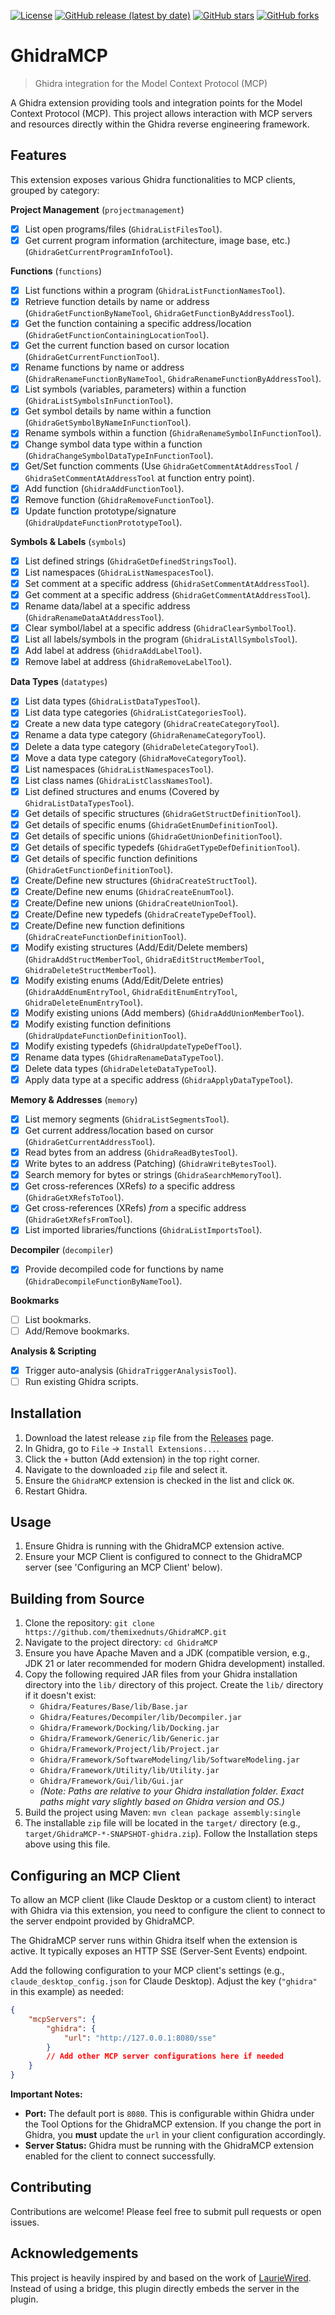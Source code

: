 [![License](https://img.shields.io/badge/License-Apache%202.0-blue.svg)](LICENSE)
[![GitHub release (latest by date)](https://img.shields.io/github/v/release/themixednuts/GhidraMCP?label=latest%20release)](https://github.com/themixednuts/GhidraMCP/releases)
[![GitHub stars](https://img.shields.io/github/stars/themixednuts/GhidraMCP)](https://github.com/themixednuts/GhidraMCP/stargazers)
[![GitHub forks](https://img.shields.io/github/forks/themixednuts/GhidraMCP)](https://github.com/themixednuts/GhidraMCP/network/members)

<!-- Optional: Add build status badge if using GitHub Actions -->
<!-- [![Build Status](https://github.com/themixednuts/GhidraMCP/actions/workflows/YOUR_BUILD_WORKFLOW.yml/badge.svg)](https://github.com/themixednuts/GhidraMCP/actions/workflows/YOUR_BUILD_WORKFLOW.yml) -->

<!-- Optional: Add a project logo here -->
<!-- <p align="center">
  <img src="PATH_TO_YOUR_LOGO.png" alt="GhidraMCP Logo" width="200"/>
</p> -->

# GhidraMCP

> Ghidra integration for the Model Context Protocol (MCP)

A Ghidra extension providing tools and integration points for the Model Context Protocol (MCP). This project allows interaction with MCP servers and resources directly within the Ghidra reverse engineering framework.

## Features

This extension exposes various Ghidra functionalities to MCP clients, grouped by category:

**Project Management** (`projectmanagement`)

- [x] List open programs/files (`GhidraListFilesTool`).
- [x] Get current program information (architecture, image base, etc.) (`GhidraGetCurrentProgramInfoTool`).

**Functions** (`functions`)

- [x] List functions within a program (`GhidraListFunctionNamesTool`).
- [x] Retrieve function details by name or address (`GhidraGetFunctionByNameTool`, `GhidraGetFunctionByAddressTool`).
- [x] Get the function containing a specific address/location (`GhidraGetFunctionContainingLocationTool`).
- [x] Get the current function based on cursor location (`GhidraGetCurrentFunctionTool`).
- [x] Rename functions by name or address (`GhidraRenameFunctionByNameTool`, `GhidraRenameFunctionByAddressTool`).
- [x] List symbols (variables, parameters) within a function (`GhidraListSymbolsInFunctionTool`).
- [x] Get symbol details by name within a function (`GhidraGetSymbolByNameInFunctionTool`).
- [x] Rename symbols within a function (`GhidraRenameSymbolInFunctionTool`).
- [x] Change symbol data type within a function (`GhidraChangeSymbolDataTypeInFunctionTool`).
- [x] Get/Set function comments (Use `GhidraGetCommentAtAddressTool` / `GhidraSetCommentAtAddressTool` at function entry point).
- [x] Add function (`GhidraAddFunctionTool`).
- [x] Remove function (`GhidraRemoveFunctionTool`).
- [x] Update function prototype/signature (`GhidraUpdateFunctionPrototypeTool`).

**Symbols & Labels** (`symbols`)

- [x] List defined strings (`GhidraGetDefinedStringsTool`).
- [x] List namespaces (`GhidraListNamespacesTool`).
- [x] Set comment at a specific address (`GhidraSetCommentAtAddressTool`).
- [x] Get comment at a specific address (`GhidraGetCommentAtAddressTool`).
- [x] Rename data/label at a specific address (`GhidraRenameDataAtAddressTool`).
- [x] Clear symbol/label at a specific address (`GhidraClearSymbolTool`).
- [x] List all labels/symbols in the program (`GhidraListAllSymbolsTool`).
- [x] Add label at address (`GhidraAddLabelTool`).
- [x] Remove label at address (`GhidraRemoveLabelTool`).

**Data Types** (`datatypes`)

- [x] List data types (`GhidraListDataTypesTool`).
- [x] List data type categories (`GhidraListCategoriesTool`).
- [x] Create a new data type category (`GhidraCreateCategoryTool`).
- [x] Rename a data type category (`GhidraRenameCategoryTool`).
- [x] Delete a data type category (`GhidraDeleteCategoryTool`).
- [x] Move a data type category (`GhidraMoveCategoryTool`).
- [x] List namespaces (`GhidraListNamespacesTool`).
- [x] List class names (`GhidraListClassNamesTool`).
- [x] List defined structures and enums (Covered by `GhidraListDataTypesTool`).
- [x] Get details of specific structures (`GhidraGetStructDefinitionTool`).
- [x] Get details of specific enums (`GhidraGetEnumDefinitionTool`).
- [x] Get details of specific unions (`GhidraGetUnionDefinitionTool`).
- [x] Get details of specific typedefs (`GhidraGetTypeDefDefinitionTool`).
- [x] Get details of specific function definitions (`GhidraGetFunctionDefinitionTool`).
- [x] Create/Define new structures (`GhidraCreateStructTool`).
- [x] Create/Define new enums (`GhidraCreateEnumTool`).
- [x] Create/Define new unions (`GhidraCreateUnionTool`).
- [x] Create/Define new typedefs (`GhidraCreateTypeDefTool`).
- [x] Create/Define new function definitions (`GhidraCreateFunctionDefinitionTool`).
- [x] Modify existing structures (Add/Edit/Delete members) (`GhidraAddStructMemberTool`, `GhidraEditStructMemberTool`, `GhidraDeleteStructMemberTool`).
- [x] Modify existing enums (Add/Edit/Delete entries) (`GhidraAddEnumEntryTool`, `GhidraEditEnumEntryTool`, `GhidraDeleteEnumEntryTool`).
- [x] Modify existing unions (Add members) (`GhidraAddUnionMemberTool`).
- [x] Modify existing function definitions (`GhidraUpdateFunctionDefinitionTool`).
- [x] Modify existing typedefs (`GhidraUpdateTypeDefTool`).
- [x] Rename data types (`GhidraRenameDataTypeTool`).
- [x] Delete data types (`GhidraDeleteDataTypeTool`).
- [x] Apply data type at a specific address (`GhidraApplyDataTypeTool`).

**Memory & Addresses** (`memory`)

- [x] List memory segments (`GhidraListSegmentsTool`).
- [x] Get current address/location based on cursor (`GhidraGetCurrentAddressTool`).
- [x] Read bytes from an address (`GhidraReadBytesTool`).
- [x] Write bytes to an address (Patching) (`GhidraWriteBytesTool`).
- [x] Search memory for bytes or strings (`GhidraSearchMemoryTool`).
- [x] Get cross-references (XRefs) _to_ a specific address (`GhidraGetXRefsToTool`).
- [x] Get cross-references (XRefs) _from_ a specific address (`GhidraGetXRefsFromTool`).
- [x] List imported libraries/functions (`GhidraListImportsTool`).

**Decompiler** (`decompiler`)

- [x] Provide decompiled code for functions by name (`GhidraDecompileFunctionByNameTool`).

**Bookmarks**

- [ ] List bookmarks.
- [ ] Add/Remove bookmarks.

**Analysis & Scripting**

- [x] Trigger auto-analysis (`GhidraTriggerAnalysisTool`).
- [ ] Run existing Ghidra scripts.

## Installation

1.  Download the latest release `zip` file from the [Releases](https://github.com/themixednuts/GhidraMCP/releases) page.
2.  In Ghidra, go to `File` -> `Install Extensions...`.
3.  Click the `+` button (Add extension) in the top right corner.
4.  Navigate to the downloaded `zip` file and select it.
5.  Ensure the `GhidraMCP` extension is checked in the list and click `OK`.
6.  Restart Ghidra.

## Usage

1.  Ensure Ghidra is running with the GhidraMCP extension active.
2.  Ensure your MCP Client is configured to connect to the GhidraMCP server (see 'Configuring an MCP Client' below).

## Building from Source

1.  Clone the repository: `git clone https://github.com/themixednuts/GhidraMCP.git`
2.  Navigate to the project directory: `cd GhidraMCP`
3.  Ensure you have Apache Maven and a JDK (compatible version, e.g., JDK 21 or later recommended for modern Ghidra development) installed.
4.  Copy the following required JAR files from your Ghidra installation directory into the `lib/` directory of this project. Create the `lib/` directory if it doesn't exist:
    - `Ghidra/Features/Base/lib/Base.jar`
    - `Ghidra/Features/Decompiler/lib/Decompiler.jar`
    - `Ghidra/Framework/Docking/lib/Docking.jar`
    - `Ghidra/Framework/Generic/lib/Generic.jar`
    - `Ghidra/Framework/Project/lib/Project.jar`
    - `Ghidra/Framework/SoftwareModeling/lib/SoftwareModeling.jar`
    - `Ghidra/Framework/Utility/lib/Utility.jar`
    - `Ghidra/Framework/Gui/lib/Gui.jar`
    - _(Note: Paths are relative to your Ghidra installation folder. Exact paths might vary slightly based on Ghidra version and OS.)_
5.  Build the project using Maven: `mvn clean package assembly:single`
6.  The installable `zip` file will be located in the `target/` directory (e.g., `target/GhidraMCP-*-SNAPSHOT-ghidra.zip`). Follow the Installation steps above using this file.

## Configuring an MCP Client

To allow an MCP client (like Claude Desktop or a custom client) to interact with Ghidra via this extension, you need to configure the client to connect to the server endpoint provided by GhidraMCP.

The GhidraMCP server runs within Ghidra itself when the extension is active. It typically exposes an HTTP SSE (Server-Sent Events) endpoint.

Add the following configuration to your MCP client's settings (e.g., `claude_desktop_config.json` for Claude Desktop). Adjust the key (`"ghidra"` in this example) as needed:

```json
{
	"mcpServers": {
		"ghidra": {
			"url": "http://127.0.0.1:8080/sse"
		}
		// Add other MCP server configurations here if needed
	}
}
```

**Important Notes:**

- **Port:** The default port is `8080`. This is configurable within Ghidra under the Tool Options for the GhidraMCP extension. If you change the port in Ghidra, you **must** update the `url` in your client configuration accordingly.
- **Server Status:** Ghidra must be running with the GhidraMCP extension enabled for the client to connect successfully.

## Contributing

Contributions are welcome! Please feel free to submit pull requests or open issues.

## Acknowledgements

This project is heavily inspired by and based on the work of [LaurieWired](https://github.com/LaurieWired). Instead of using a bridge, this plugin directly embeds the server in the plugin.
